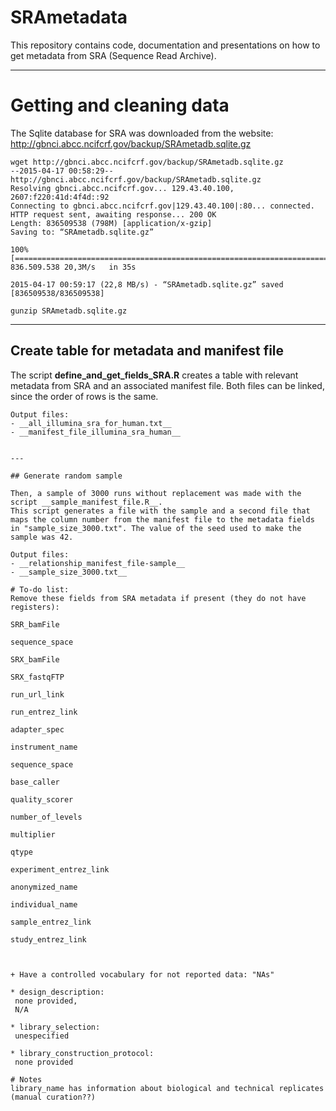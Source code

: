 # SRAmetadata

This repository contains code, documentation and presentations on how to get metadata from SRA (Sequence Read Archive).

---

# Getting and cleaning data

The Sqlite database for SRA was downloaded from the website:
http://gbnci.abcc.ncifcrf.gov/backup/SRAmetadb.sqlite.gz

```
wget http://gbnci.abcc.ncifcrf.gov/backup/SRAmetadb.sqlite.gz
--2015-04-17 00:58:29--  http://gbnci.abcc.ncifcrf.gov/backup/SRAmetadb.sqlite.gz
Resolving gbnci.abcc.ncifcrf.gov... 129.43.40.100, 2607:f220:41d:4f4d::92
Connecting to gbnci.abcc.ncifcrf.gov|129.43.40.100|:80... connected.
HTTP request sent, awaiting response... 200 OK
Length: 836509538 (798M) [application/x-gzip]
Saving to: “SRAmetadb.sqlite.gz”

100%[======================================================================================================>] 836.509.538 20,3M/s   in 35s     

2015-04-17 00:59:17 (22,8 MB/s) - “SRAmetadb.sqlite.gz” saved [836509538/836509538]
```

```
gunzip SRAmetadb.sqlite.gz
```

---

## Create table for metadata and manifest file


The script __define_and_get_fields_SRA.R__ creates a table with relevant metadata from SRA and an associated manifest file. Both files can be 
linked, since the order of rows is the same.

```
Output files: 
- __all_illumina_sra_for_human.txt__
- __manifest_file_illumina_sra_human__


---

## Generate random sample

Then, a sample of 3000 runs without replacement was made with the script __sample_manifest_file.R__.
This script generates a file with the sample and a second file that maps the column number from the manifest file to the metadata fields 
in "sample_size_3000.txt". The value of the seed used to make the sample was 42.

Output files:
- __relationship_manifest_file-sample__
- __sample_size_3000.txt__

# To-do list:
Remove these fields from SRA metadata if present (they do not have registers):

SRR_bamFile

sequence_space

SRX_bamFile

SRX_fastqFTP

run_url_link

run_entrez_link

adapter_spec

instrument_name

sequence_space

base_caller

quality_scorer

number_of_levels

multiplier

qtype

experiment_entrez_link

anonymized_name

individual_name

sample_entrez_link

study_entrez_link



+ Have a controlled vocabulary for not reported data: "NAs"

* design_description:
 none provided,
 N/A

* library_selection:
 unespecified

* library_construction_protocol:
 none provided

# Notes
library_name has information about biological and technical replicates (manual curation??)
